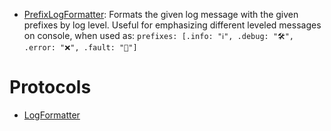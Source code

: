 
  - [PrefixLogFormatter](/PrefixLogFormatter):
    Formats the given log message with the given prefixes by log level.
    Useful for emphasizing different leveled messages on console, when used as:
    `prefixes: [.info: "ℹ️", .debug: "🛠", .error: "❌", .fault: "🚨"]`

# Protocols

  - [LogFormatter](/LogFormatter)
